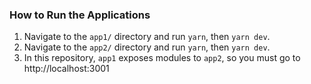 ### How to Run the Applications

1. Navigate to the `app1/` directory and run `yarn`, then `yarn dev`.
2. Navigate to the `app2/` directory and run `yarn`, then `yarn dev`.
3. In this repository, `app1` exposes modules to `app2`, so you must go to http://localhost:3001
